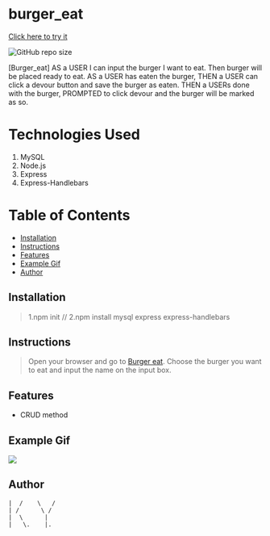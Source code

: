 # burger_eat
[Click here to try it](https://.herokuapp.com/)

![GitHub repo size](https://img.shields.io/github/repo-size/Kathleen-Y/Burger_eat?logo=github)

[Burger_eat] AS a USER I can input the burger I want to eat. 
Then burger will be placed ready to eat. AS a USER has eaten the burger,
THEN a USER can click a devour button and save the burger as eaten.
THEN a USERs done with the burger,
PROMPTED to click devour and the burger will be marked as so.

# Technologies Used

1. MySQL
2. Node.js
2. Express
3. Express-Handlebars

# Table of Contents

* [Installation](#installation)
* [Instructions](#instructions)
* [Features](#features)
* [Example Gif](#example-gif)
* [Author](#author)

## Installation
> 1.npm init // 2.npm install mysql express express-handlebars

## Instructions
> Open your browser and go to [Burger eat](https://.herokuapp.com/). Choose the burger you want to eat and input the name on the input box. 

## Features
* CRUD method

## Example Gif

![](public/assets/img/burger_me.gif)

## Author
```
|  /    \   /
| /      \ /
|  \      |
|   \.    |.
```

